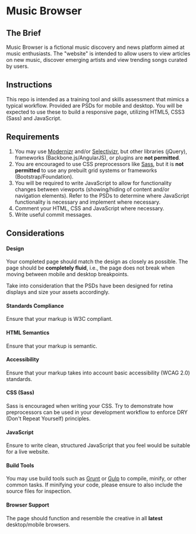 # Music Browser


## The Brief

Music Browser is a fictional music discovery and news platform aimed at music enthusiasts. The "website" is intended to allow users to view articles on new music, discover emerging artists and view trending songs curated by users.


## Instructions

This repo is intended as a training tool and skills assessment that mimics a typical workflow. Provided are PSDs for mobile and desktop. You will be expected to use these to build a responsive page, utilizing HTML5, CSS3 (Sass) and JavaScript.


## Requirements

1. You may use [Modernizr](http://modernizr.com) and/or [Selectivizr](http://selectivizr.com), but other libraries (jQuery), frameworks (Backbone.js/AngularJS), or plugins are **not permitted**.
1. You are encouraged to use CSS preprocessors like [Sass](http://sass-lang.com/), but it is **not permitted** to use any prebuilt grid systems or frameworks (Bootstrap/Foundation).
1. You will be required to write JavaScript to allow for functionality changes between viewports (showing/hiding of content and/or navigation elements). Refer to the PSDs to determine where JavaScript functionality is necessary and implement where necessary.
1. Comment your HTML, CSS and JavaScript where necessary.
1. Write useful commit messages.


## Considerations

#### Design

Your completed page should match the design as closely as possible. The page should be **completely fluid**, i.e., the page does not break when moving between mobile and desktop breakpoints.

Take into consideration that the PSDs have been designed for retina displays and size your assets accordingly.


#### Standards Compliance

Ensure that your markup is W3C compliant.


#### HTML Semantics

Ensure that your markup is semantic.


#### Accessibility

Ensure that your markup takes into account basic accessibility (WCAG 2.0) standards.


#### CSS (Sass)

Sass is encouraged when writing your CSS. Try to demonstrate how preprocessors can be used in your development workflow to enforce DRY (Don't Repeat Yourself) principles.


#### JavaScript

Ensure to write clean, structured JavaScript that you feel would be suitable for a live website.


#### Build Tools

You may use build tools such as [Grunt](http://gruntjs.com/) or [Gulp](http://gulpjs.com/) to compile, minify, or other common tasks. If minifying your code, please ensure to also include the source files for inspection.


#### Browser Support

The page should function and resemble the creative in all **latest** desktop/mobile browsers.
